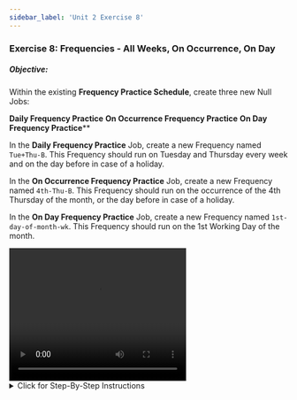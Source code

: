 ```yaml
---
sidebar_label: 'Unit 2 Exercise 8'
---
```


### Exercise 8: Frequencies - All Weeks, On Occurrence, On Day

##### Objective: 

Within the existing **Frequency Practice Schedule**, create three new Null Jobs:

**Daily Frequency Practice**
**On Occurrence Frequency Practice**
**On Day Frequency Practice****

In the **Daily Frequency Practice** Job, create a new Frequency named ```Tue+Thu-B```. This Frequency should run on Tuesday and Thursday every week and on the day before in case of a holiday.

In the **On Occurrence Frequency Practice** Job, create a new Frequency named ```4th-Thu-B```. This Frequency should run on the occurrence of the 4th Thursday of the month, or the day before in case of a holiday.

In the **On Day Frequency Practice** Job, create a new Frequency named ```1st-day-of-month-wk```. This Frequency should run on the 1st Working Day of the month.


<div>
<video width="320" height="240" controls>
  <source src="videobasic/U2E8.mp4" type="video/mp4"></source>
Your browser does not support the video tag.
</video>
</div>

<details>

<summary>Click for Step-By-Step Instructions</summary>

1.	Open the **Job Master**.
2.	Select the **Frequency Practice** Schedule from the **Schedule** drop-down menu.
3.	Click the **Add** button to add a Null Job.
4.	Enter **Daily Frequency Practice** in the **Name** text field.
5.	Click the **Save** button.
6.	Repeat Steps 3-5 creating two more Null Jobs:
  *	**On Occurrence Frequency Practice**
  *	**On Day Frequency Practice**
7.	Frequency: **All Weeks**
  *	Select **Daily Frequency Practice** in the Job Name drop-down menu.
  *	Click on the **Frequency** tab.
  *	Click the **Add** button below the **Frequency List**.
  *	Click the **Create new frequency** radio button.
  *	Type **Tue+Thu-B** in the Frequency Name field.
  *	Click **Next**.
  *	Select the **All Weeks** radio button.
  *	Mark the checkboxes next to **Tuesday** and **Thursday** in the **Days of the Week** parameter.
  *	Click the **Forecast** Button.
  *	Move the **Forecast** and **Frequency Definition Wizard** screens so that you can see both.
  *	The F**orecast** screen should show all Tuesday and Thursday dates in green unless they are a holiday. If there is a Tuesday or Thursday holiday the previous day should be green.
  *	Change the **A/O/B/N** setting from **Before Date** to **After Date** and notice the change in your Forecast screen.
  *	Next change the **A/O/B/N** setting to **On Date**, and then **Not Schedule** to see what those settings do.
  *	Finally change the **A/O/B/N** back to **Before Date**.
  *	Click **Finish**
8.	Frequency: **On Occurrence**
  *	Select **On Occurrence Frequency Practice** in the Job Name drop-down menu.
  *	While in the Frequency Screen, click the **Add** button below the **Frequency List**.
  *	Click the **Create new Frequency** radio button.
  *	Type **4th-Thu-B** in the **Frequency Name** field.
  *	Click **Next**.
  *	Select the **On Occurrence** radio button.
  *	Mark the checkbox next to **Thursday** in the **Days of the Week** parameter.
  *	Select the **4th** radio button for the **On Occurrence** parameter in the lower right side of the screen.
  *	Leave the **A/O/B/N** setting on **Before Date**
  *	Click the **Forecast** Button.
  *	Move the **Forecast** and **Frequency Definition** Wizard screens so that you can see both.
  *	On the **Forecast** screen, the 4th Thursday of every month should be green except for Thanksgiving. The day before Thanksgiving should be green.
  *	Click **Finish**.
9.	Frequency: **On Day**
  *	Select **On Day Frequency Practice** in the Job Name drop-down menu
  *	While in the Frequency Screen, click the **Add** button below the **Frequency List**. 
  *	Click the **Create new Frequency** radio button.
  *	Type **1st-day-of-month-wk** in the **Frequency Name** field.
  *	Click **Next**.
  *	Select the **On Day** radio button.
  *	Leave **Month Days** set to **On ```1``` Day**.
  *	Select the **1st Working day** radio button for the **Day Type** parameter under Month Days.
  *	Click the **Forecast** Button.
  *	Move the **Forecast** and **Frequency Definition Wizard** screens so that you can see both.
  *	On the **Forecast screen**, the **1st working day of every month** should be green _except for New Year’s Day_. Notice how holidays and weekends affect this Frequency.
  *	Click **Finish**.

</details>